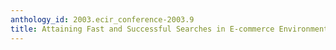 ```yaml
---
anthology_id: 2003.ecir_conference-2003.9
title: Attaining Fast and Successful Searches in E-commerce Environments
---
```

